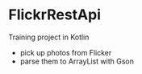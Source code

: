 # FlickrRestApi

Training project in Kotlin
- pick up photos from Flicker
- parse them to ArrayList with Gson
